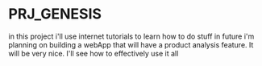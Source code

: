 # PRJ_GENESIS
in this project i'll use internet tutorials to learn how to do stuff
in future i'm planning on building a webApp that will have a product
analysis feature. It will be very nice. I'll see how to effectively use it all
